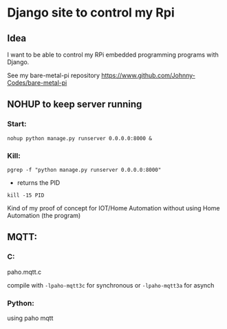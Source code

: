 # Django site to control my Rpi

## Idea

I want to be able to control my RPi embedded programming programs with Django.

See my bare-metal-pi repository https://www.github.com/Johnny-Codes/bare-metal-pi

## NOHUP to keep server running

### Start:

`nohup python manage.py runserver 0.0.0.0:8000 &`

### Kill:

`pgrep -f "python manage.py runserver 0.0.0.0:8000"`

- returns the PID

`kill -15 PID`

Kind of my proof of concept for IOT/Home Automation without using Home Automation (the program)


## MQTT:
### C:
paho.mqtt.c

compile with `-lpaho-mqtt3c` for synchronous or `-lpaho-mqtt3a` for asynch

### Python:
using paho mqtt
